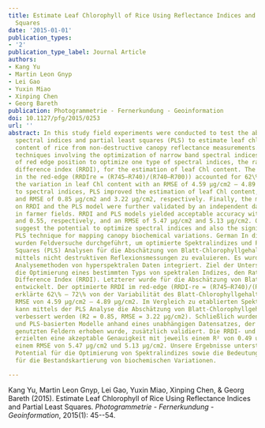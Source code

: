 ```yaml
---
title: Estimate Leaf Chlorophyll of Rice Using Reflectance Indices and Partial Least
  Squares
date: '2015-01-01'
publication_types:
- '2'
publication_type_label: Journal Article
authors:
- Kang Yu
- Martin Leon Gnyp
- Lei Gao
- Yuxin Miao
- Xinping Chen
- Georg Bareth
publication: Photogrammetrie - Fernerkundung - Geoinformation
doi: 10.1127/pfg/2015/0253
url: ''
abstract: In this study field experiments were conducted to test the ability of optimized
  spectral indices and partial least squares (PLS) to estimate leaf chlorophyll (Chl)
  content of rice from non-destructive canopy reflectance measurements. We integrated
  techniques involving the optimization of narrow band spectral indices and the detection
  of red edge position to optimize one type of spectral indices, the ratio of reflectance
  difference index (RRDI), for the estimation of leaf Chl content. The optimized RRDI
  in the red-edge (RRDIre = (R745–R740)/(R740–R700)) accounted for 62\% – 72\% of
  the variation in leaf Chl content with an RMSE of 4.59 μg/cm2 – 4.89 μg/cm2. Compared
  to spectral indices, PLS improved the estimation of leaf Chl content, yielding R2
  and RMSE of 0.85 μg/cm2 and 3.22 μg/cm2, respectively. Finally, the model based
  on RRDI and the PLS model were further validated by an independent dataset collected
  in farmer fields. RRDI and PLS models yielded acceptable accuracy with R2 of 0.49
  and 0.55, respectively, and an RMSE of 5.47 μg/cm2 and 5.13 μg/cm2. Our results
  suggest the potential to optimize spectral indices and also the significance of
  PLS technique for mapping canopy biochemical variations. German In dieser Studie
  wurden Feldversuche durchgeführt, um optimierte Spektralindizes und Partial Least
  Squares (PLS) Analysen für die Abschätzung von Blatt-Chlorophyllgehalten von Reis
  mittels nicht destruktiven Reflexionsmessungen zu evaluieren. Es wurden unterschiedliche
  Analysemethoden von hyperspektralen Daten integriert. Ziel der Untersuchung ist
  die Optimierung eines bestimmten Typs von spektralen Indizes, den Ratio of Reflectance
  Difference Index (RRDI). Letzterer wurde für die Abschätzung von Blatt-Chlorophyllgehalten
  entwickelt. Der optimierte RRDI im red-edge (RRDI-re = (R745–R740)/(R740–R700))
  erklärte 62\% – 72\% von der Variabilität des Blatt-Chlorophyllgehalts mit einem
  RMSE von 4.59 μg/cm2 – 4.89 μg/cm2. Im Vergleich zu etablierten Spektralindizes
  kann mittels der PLS Analyse die Abschätzung von Blatt-Chlorophyllgehalten signifikant
  verbessert werden (R2 = 0.85, RMSE = 3.22 μg/cm2). Schließlich wurden die RRDI-
  und PLS-basierten Modelle anhand eines unabhängigen Datensatzes, der auf landwirtschaftlich
  genutzten Feldern erhoben wurde, zusätzlich validiert. Die RRDI- und PLS-Modelle
  erzielten eine akzeptable Genauigkeit mit jeweils einem R² von 0.49 und 0.55 und
  einem RMSE von 5.47 μg/cm2 und 5.13 μg/cm2. Unsere Ergebnisse unterstreichen das
  Potential für die Optimierung von Spektralindizes sowie die Bedeutung von PLS Analysen
  für die Bestandskartierung von biochemischen Variationen.

---
```


Kang Yu, Martin Leon Gnyp, Lei Gao, Yuxin Miao, Xinping Chen, & Georg Bareth (2015). Estimate Leaf Chlorophyll of Rice Using Reflectance Indices and Partial Least Squares. *Photogrammetrie - Fernerkundung - Geoinformation*, 2015(1): 45--54.
